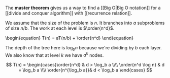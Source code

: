 The **master theorem** gives us a way to find a [[Big O|Big O notation]] for a [[divide and conquer algorithm]] with [[recurrence relation]].

We assume that the size of the problem is $n$. It branches into $a$ subproblems of size $n / b$. The work at each level is $\order{n^d}$.

\begin{equation}
T(n) = aT(n/b) + \order{n^d}
\end{equation}

The depth of the tree here is $\log_b n$ because we're dividing by $b$ each layer. We also know that at level $k$ we have $a^k$ nodes.

$$
T(n) = \begin{cases}\order{n^d} & d > \log_b a \\\\ \order{n^d \log n} & d = \log_b a \\\\ \order{n^{\log_b a}}& d < \log_b a \end{cases}
$$
